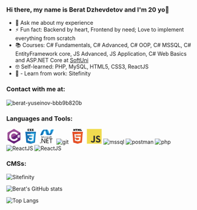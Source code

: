 ### Hi there, my name is Berat Dzhevdetov and I'm 20 yo👋

- 💬 Ask me about my experience
- ⚡ Fun fact: Backend by heart, Frontend by need; Love to implement everything from scratch
- 📚 Courses: C# Fundamentals, C# Advanced, C# OOP, C# MSSQL, C# EntityFramework core, JS Advanced, JS Application, C# Web Basics and ASP.NET Core at [SoftUni](https://softuni.bg/)
- 🤓 Self-learned: PHP, MySQL, HTML5, CSS3, ReactJS
- 🏢 - Learn from work: Sitefinity

### Contact with me at:
<a style="text-decoration: none;" href="https://www.linkedin.com/in/berat-yuseinov-bbb9b820b" rel="nofollow">
  <img align="center" src="https://cdn1.iconfinder.com/data/icons/logotypes/32/circle-linkedin-512.png" alt="berat-yuseinov-bbb9b820b" height="40" width="40" style="max-width:100%;">
</a>

### Languages and Tools:

<p align="left">
<a style="text-decoration: none;" href="https://www.w3schools.com/cs/" rel="nofollow">
  <img src="https://raw.githubusercontent.com/devicons/devicon/master/icons/csharp/csharp-original.svg" alt="csharp" width="40" height="40" style="max-width:100%;">
</a>
<a style="text-decoration: none;" href="https://www.w3schools.com/css/" rel="nofollow">
  <img src="https://raw.githubusercontent.com/devicons/devicon/master/icons/css3/css3-original-wordmark.svg" alt="css3" width="40" height="40" style="max-width:100%;">
</a>
<a style="text-decoration: none;" href="https://dotnet.microsoft.com/" rel="nofollow">
  <img src="https://raw.githubusercontent.com/devicons/devicon/master/icons/dot-net/dot-net-original-wordmark.svg" alt="dotnet" width="40" height="40" style="max-width:100%;"> </a>
<a style="text-decoration: none;" href="https://git-scm.com/" rel="nofollow">
  <img src="https://git-scm.com/images/logos/downloads/Git-Icon-1788C.png" alt="git" width="40" height="40" data-canonical-src="https://git-scm.com/images/logos/downloads/Git-Icon-1788C.png" style="max-width:100%;">
</a>
<a style="text-decoration: none;" href="https://www.w3.org/html/" rel="nofollow">
  <img src="https://raw.githubusercontent.com/devicons/devicon/master/icons/html5/html5-original-wordmark.svg" alt="html5" width="40" height="40" style="max-width:100%;">
</a>
<a style="text-decoration: none;" href="https://developer.mozilla.org/en-US/docs/Web/JavaScript" rel="nofollow">
    <img src="https://raw.githubusercontent.com/devicons/devicon/master/icons/javascript/javascript-original.svg" alt="javascript" width="40" height="40" style="max-width:100%;"></a>
<a style="text-decoration: none;" href="https://www.microsoft.com/en-us/sql-server" rel="nofollow">
  <img src="https://odino.org/images/mssql-logo.png" alt="mssql" width="40" height="40" data-canonical-src="https://cdn.worldvectorlogo.com/logos/microsoft-sql-server.svg" style="max-width:100%;"></a>
<a style="text-decoration: none;" href="https://postman.com" rel="nofollow">
  <img src="https://voyager.postman.com/logo/postman-logo-icon-orange.svg" alt="postman" width="40" height="40" data-canonical-src="https://voyager.postman.com/logo/postman-logo-icon-orange.svg" style="max-width:100%;">
</a>
<a style="text-decoration: none;" href="https://www.php.net/">
  <img src="https://pngimg.com/uploads/php/php_PNG20.png" alt="php" width="40" height="40" data-canonical-src="https://www.php.net/" style="max-width:100%;"></img>
</a>
<a style="text-decoration: none;" href="https://reactjs.org/">
  <img src="https://upload.wikimedia.org/wikipedia/commons/thumb/a/a7/React-icon.svg/2300px-React-icon.svg.png" alt="ReactJS" width="40" height="40" data-canonical-src="https://reactjs.org/" style="max-width:100%;"></img>
</a>
  <a style="text-decoration: none;" href="https://laravel.com/">
  <img src="https://cdn.worldvectorlogo.com/logos/laravel-2.svg" alt="ReactJS" width="40" height="40" data-canonical-src="https://cdn.worldvectorlogo.com/logos/laravel-2.svg" style="max-width:100%;"></img>
</a>
</p>

### CMSs:
<a style="text-decoration: none;" href="https://www.progress.com/sitefinity-cms">
  <img src="https://www.crmsynx.com/images/default-source/default-album/progress-sitefinity-logo.png" alt="Sitefinity" width="40" height="40" data-canonical-src="https://www.progress.com/sitefinity-cms" style="max-width:100%;"></img>
</a>
  
  ![Berat's GitHub stats](https://github-readme-stats.vercel.app/api?username=Berat-Dzhevdetov&theme=dark)
  
  ![Top Langs](https://github-readme-stats.vercel.app/api/top-langs/?username=Berat-Dzhevdetov&theme=dark&exclude_repo=github-readme-stats,anuraghazra.github.io)

